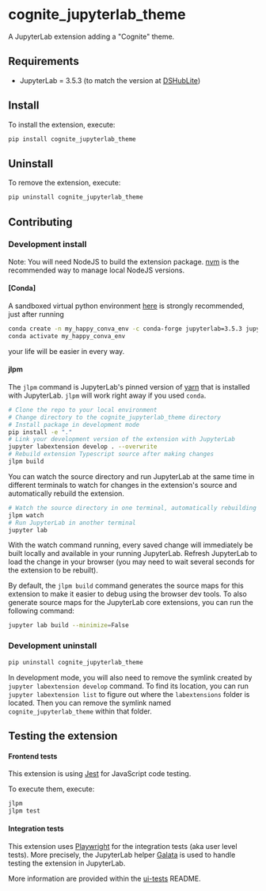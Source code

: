 # cognite_jupyterlab_theme

A JupyterLab extension adding a "Cognite" theme.

## Requirements

- JupyterLab = 3.5.3 (to match the version at [DSHubLite](https://github.com/cognitedata/dshublite))

## Install

To install the extension, execute:

```bash
pip install cognite_jupyterlab_theme
```

## Uninstall

To remove the extension, execute:

```bash
pip uninstall cognite_jupyterlab_theme
```

## Contributing

### Development install

Note: You will need NodeJS to build the extension package. [nvm](https://github.com/nvm-sh/nvm) is the recommended way to manage local NodeJS versions.

#### [Conda]

A sandboxed virtual python environment [here](https://conda.io/projects/conda/en/latest/user-guide/install/index.html) is strongly recommended, just after running

```bash
conda create -n my_happy_conva_env -c conda-forge jupyterlab=3.5.3 jupyterlite-core
conda activate my_happy_conva_env
```

your life will be easier in every way.

#### jlpm

The `jlpm` command is JupyterLab's pinned version of [yarn](https://yarnpkg.com/) that is installed with JupyterLab. `jlpm` will work right away if you used `conda`.

```bash
# Clone the repo to your local environment
# Change directory to the cognite_jupyterlab_theme directory
# Install package in development mode
pip install -e "."
# Link your development version of the extension with JupyterLab
jupyter labextension develop . --overwrite
# Rebuild extension Typescript source after making changes
jlpm build
```

You can watch the source directory and run JupyterLab at the same time in different terminals to watch for changes in the extension's source and automatically rebuild the extension.

```bash
# Watch the source directory in one terminal, automatically rebuilding when needed
jlpm watch
# Run JupyterLab in another terminal
jupyter lab
```

With the watch command running, every saved change will immediately be built locally and available in your running JupyterLab. Refresh JupyterLab to load the change in your browser (you may need to wait several seconds for the extension to be rebuilt).

By default, the `jlpm build` command generates the source maps for this extension to make it easier to debug using the browser dev tools. To also generate source maps for the JupyterLab core extensions, you can run the following command:

```bash
jupyter lab build --minimize=False
```

### Development uninstall

```bash
pip uninstall cognite_jupyterlab_theme
```

In development mode, you will also need to remove the symlink created by `jupyter labextension develop`
command. To find its location, you can run `jupyter labextension list` to figure out where the `labextensions`
folder is located. Then you can remove the symlink named `cognite_jupyterlab_theme` within that folder.

## Testing the extension

#### Frontend tests

This extension is using [Jest](https://jestjs.io/) for JavaScript code testing.

To execute them, execute:

```sh
jlpm
jlpm test
```

#### Integration tests

This extension uses [Playwright](https://playwright.dev/docs/intro) for the integration tests (aka user level tests).
More precisely, the JupyterLab helper [Galata](https://github.com/jupyterlab/jupyterlab/tree/master/galata) is used to handle testing the extension in JupyterLab.

More information are provided within the [ui-tests](./ui-tests/README.md) README.
